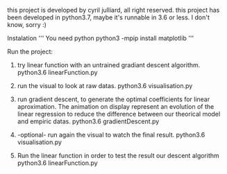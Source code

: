 this project is developed by cyril julliard, all right reserved.
this project has been developed in python3.7, maybe it's runnable in 3.6 or less. I don't know, sorry :)

Instalation
'''
You need python
python3 -mpip install matplotlib
'''

Run the project:

1) try linear function with an untrained gradiant descent algorithm.
python3.6 linearFunction.py

2) run the visual to look at raw datas.
python3.6 visualisation.py

3) run gradient descent, to generate the optimal coefficients for linear aproximation.
The animation on display represent an evolution of the linear regression to reduce the difference between our theorical model and empiric datas.
python3.6 gradientDescent.py

4) -optional- run again the visual to watch the final result.
python3.6 visualisation.py

5) Run the linear function in order to test the result our descent algorithm
python3.6 linearFunction.py

